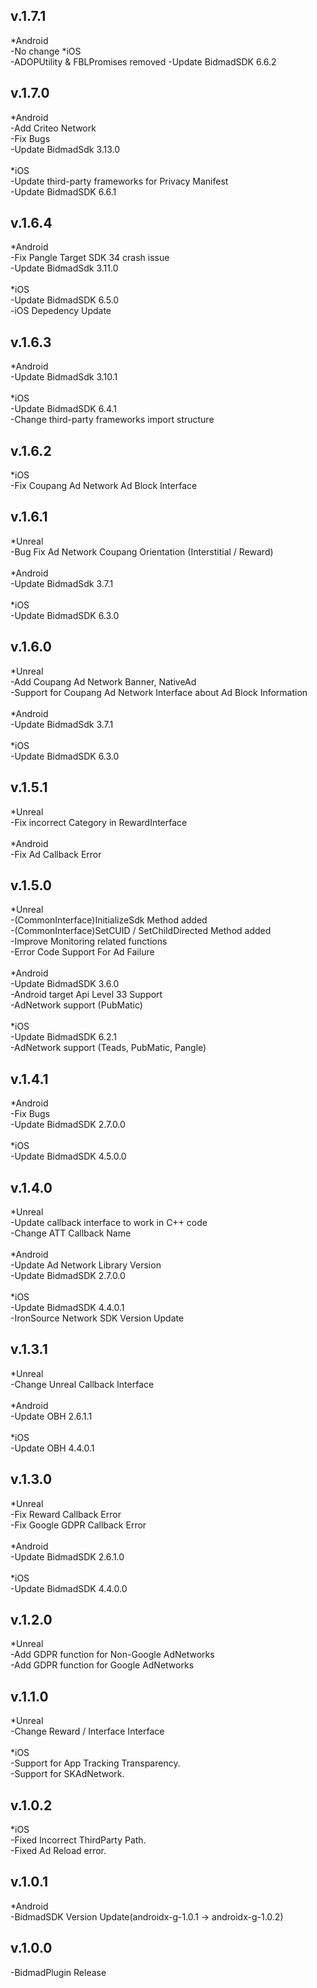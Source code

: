 v.1.7.1
-------------
*Android<br>
-No change
*iOS<br>
-ADOPUtility & FBLPromises removed
-Update BidmadSDK 6.6.2

v.1.7.0
-------------
*Android<br>
-Add Criteo Network<br>
-Fix Bugs<br>
-Update BidmadSdk 3.13.0<br><br>
*iOS<br>
-Update third-party frameworks for Privacy Manifest<br>
-Update BidmadSDK 6.6.1

v.1.6.4
-------------
*Android<br>
-Fix Pangle Target SDK 34 crash issue<br>
-Update BidmadSdk 3.11.0<br><br>
*iOS<br>
-Update BidmadSDK 6.5.0<br>
-iOS Depedency Update

v.1.6.3
-------------
*Android<br>
-Update BidmadSdk 3.10.1<br><br>
*iOS<br>
-Update BidmadSDK 6.4.1<br>
-Change third-party frameworks import structure

v.1.6.2
-------------
*iOS<br>
-Fix Coupang Ad Network Ad Block Interface

v.1.6.1
-------------
*Unreal<br>
-Bug Fix Ad Network Coupang Orientation (Interstitial / Reward)<br><br>
*Android<br>
-Update BidmadSdk 3.7.1<br><br>
*iOS<br>
-Update BidmadSDK 6.3.0

v.1.6.0
-------------
*Unreal<br>
-Add Coupang Ad Network Banner, NativeAd<br>
-Support for Coupang Ad Network Interface about Ad Block Information<br><br>
*Android<br>
-Update BidmadSdk 3.7.1<br><br>
*iOS<br>
-Update BidmadSDK 6.3.0

v.1.5.1
-------------
*Unreal<br>
-Fix incorrect Category in RewardInterface<br><br>
*Android<br>
-Fix Ad Callback Error

v.1.5.0
-------------
*Unreal<br>
-(CommonInterface)InitializeSdk Method added<br>
-(CommonInterface)SetCUID / SetChildDirected Method added<br>
-Improve Monitoring related functions<br>
-Error Code Support For Ad Failure<br><br>
*Android<br>
-Update BidmadSDK 3.6.0<br>
-Android target Api Level 33 Support<br>
-AdNetwork support (PubMatic)<br><br>
*iOS<br>
-Update BidmadSDK 6.2.1<br>
-AdNetwork support (Teads, PubMatic, Pangle)

v.1.4.1
-------------
*Android<br>
-Fix Bugs<br>
-Update BidmadSDK 2.7.0.0<br><br>
*iOS<br>
-Update BidmadSDK 4.5.0.0

v.1.4.0
-------------
*Unreal<br>
-Update callback interface to work in C++ code<br>
-Change ATT Callback Name<br><br>
*Android<br>
-Update Ad Network Library Version<br>
-Update BidmadSDK 2.7.0.0<br><br>
*iOS<br>
-Update BidmadSDK 4.4.0.1<br>
-IronSource Network SDK Version Update

v.1.3.1
-------------
*Unreal<br>
-Change Unreal Callback Interface<br><br>
*Android<br>
-Update OBH 2.6.1.1<br><br>
*iOS<br>
-Update OBH 4.4.0.1

v.1.3.0
-------------
*Unreal<br>
-Fix Reward Callback Error<br>
-Fix Google GDPR Callback Error<br><br>
*Android<br>
-Update BidmadSDK 2.6.1.0<br><br>
*iOS<br>
-Update BidmadSDK 4.4.0.0

v.1.2.0
-------------
*Unreal<br>
-Add GDPR function for Non-Google AdNetworks<br>
-Add GDPR function for Google AdNetworks

v.1.1.0
-------------
*Unreal<br>
-Change Reward / Interface Interface<br><br>
*iOS<br>
-Support for App Tracking Transparency.<br>
-Support for SKAdNetwork.

v.1.0.2
-------------
*iOS<br>
-Fixed Incorrect ThirdParty Path.<br>
-Fixed Ad Reload error.

v.1.0.1
-------------
*Android<br>
-BidmadSDK Version Update(androidx-g-1.0.1 -> androidx-g-1.0.2)

v.1.0.0
-------------
-BidmadPlugin Release
